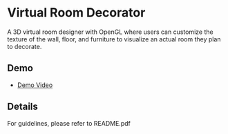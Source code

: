 # Virtual Room Decorator
A 3D virtual room designer with OpenGL where users can customize the texture of the wall, floor, and furniture to visualize an actual room they plan to decorate.

## Demo
* [Demo Video](https://drive.google.com/file/d/1ZeBs-yPKB4OAeqU_kJP3HStU8jZHQTpg/view?usp=sharing)

## Details
For guidelines, please refer to README.pdf
